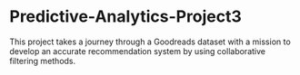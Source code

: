 # Predictive-Analytics-Project3
This project takes a journey through a Goodreads dataset with a mission to develop an accurate recommendation system by using collaborative filtering methods.
